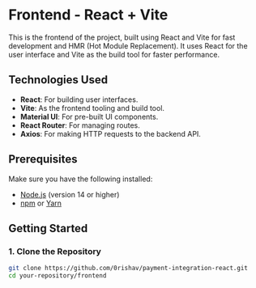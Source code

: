 # Frontend - React + Vite

This is the frontend of the project, built using React and Vite for fast development and HMR (Hot Module Replacement). It uses React for the user interface and Vite as the build tool for faster performance.

## Technologies Used

- **React**: For building user interfaces.
- **Vite**: As the frontend tooling and build tool.
- **Material UI**: For pre-built UI components.
- **React Router**: For managing routes.
- **Axios**: For making HTTP requests to the backend API.

## Prerequisites

Make sure you have the following installed:
- [Node.js](https://nodejs.org/) (version 14 or higher)
- [npm](https://www.npmjs.com/) or [Yarn](https://yarnpkg.com/)

## Getting Started

### 1. Clone the Repository

```bash
git clone https://github.com/0rishav/payment-integration-react.git
cd your-repository/frontend
